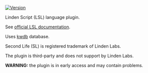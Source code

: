 [![Version](https://img.shields.io/jetbrains/plugin/v/21002)](https://plugins.jetbrains.com/plugin/21002-linden-script-lsl)

Linden Script (LSL) language plugin.

See [official LSL documentation](https://wiki.secondlife.com/wiki/LSL_Portal).

Uses [kwdb](https://github.com/Sei-Lisa/kwdb) database.

Second Life (SL) is registered trademark of Linden Labs.

The plugin is third-party and does not support by Linden Labs.

**WARNING:** the plugin is in early access and may contain problems.